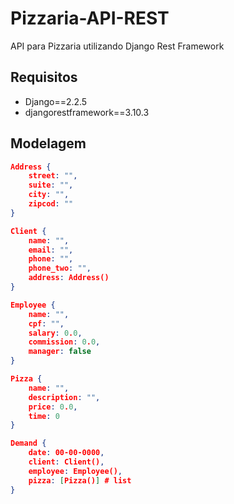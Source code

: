# Pizzaria-API-REST
API para Pizzaria utilizando Django Rest Framework

## Requisitos
 - Django==2.2.5
 - djangorestframework==3.10.3


## Modelagem

```json
Address {
	street: "",
    suite: "",
    city: "",
    zipcod: ""
}

Client {
	name: "",
	email: "",
	phone: "",
	phone_two: "",
	address: Address()
}

Employee {
	name: "",
	cpf: "",
	salary: 0.0,
	commission: 0.0,
	manager: false
}

Pizza {
	name: "",
	description: "",
	price: 0.0,
	time: 0
}

Demand {
	date: 00-00-0000,
	client: Client(),
	employee: Employee(),
	pizza: [Pizza()] # list
}

```